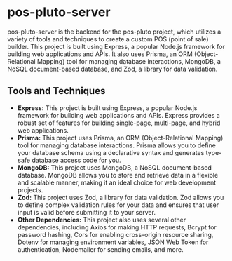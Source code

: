 # pos-pluto-server

pos-pluto-server is the backend for the pos-pluto project, which utilizes a variety of tools and techniques to create a custom POS (point of sale) builder. This project is built using Express, a popular Node.js framework for building web applications and APIs. It also uses Prisma, an ORM (Object-Relational Mapping) tool for managing database interactions, MongoDB, a NoSQL document-based database, and Zod, a library for data validation.

## Tools and Techniques

- **Express:** This project is built using Express, a popular Node.js framework for building web applications and APIs. Express provides a robust set of features for building single-page, multi-page, and hybrid web applications.
- **Prisma:** This project uses Prisma, an ORM (Object-Relational Mapping) tool for managing database interactions. Prisma allows you to define your database schema using a declarative syntax and generates type-safe database access code for you.
- **MongoDB:** This project uses MongoDB, a NoSQL document-based database. MongoDB allows you to store and retrieve data in a flexible and scalable manner, making it an ideal choice for web development projects.
- **Zod:** This project uses Zod, a library for data validation. Zod allows you to define complex validation rules for your data and ensures that user input is valid before submitting it to your server.
- **Other Dependencies:** This project also uses several other dependencies, including Axios for making HTTP requests, Bcrypt for password hashing, Cors for enabling cross-origin resource sharing, Dotenv for managing environment variables, JSON Web Token for authentication, Nodemailer for sending emails, and more.
